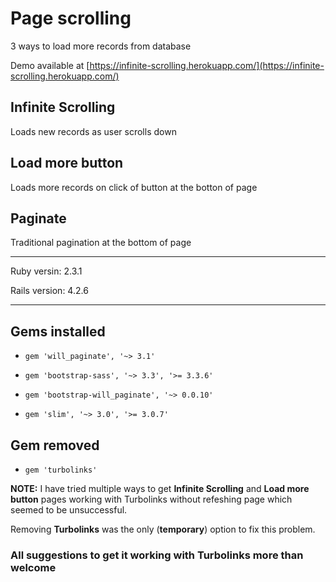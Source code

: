 # Page scrolling
3 ways to load more records from database

Demo available at [https://infinite-scrolling.herokuapp.com/](https://infinite-scrolling.herokuapp.com/)

## Infinite Scrolling
Loads new records as user scrolls down

## Load more button
Loads more records on click of button at the botton of page

## Paginate
Traditional pagination at the bottom of page

---

Ruby versin: 2.3.1

Rails version:  4.2.6

---

## Gems installed

* `gem 'will_paginate', '~> 3.1'`

* `gem 'bootstrap-sass', '~> 3.3', '>= 3.3.6'`

* `gem 'bootstrap-will_paginate', '~> 0.0.10'`

* `gem 'slim', '~> 3.0', '>= 3.0.7'`

## Gem removed

* `gem 'turbolinks'`

**NOTE:** I have tried multiple ways to get **Infinite Scrolling** and **Load more button** pages working with Turbolinks without refeshing page which seemed to be unsuccessful.

Removing **Turbolinks** was the only (**temporary**) option to fix this problem.

### All suggestions to get it working with Turbolinks more than welcome






